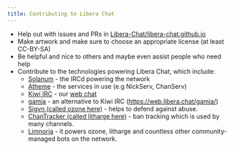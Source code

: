 ```yaml
---
title: Contributing to Libera Chat
---
```


- Help out with issues and PRs in [Libera-Chat/libera-chat.github.io](https://github.com/Libera-Chat/libera-chat.github.io)
- Make artwork and make sure to choose an appropriate license (at least CC-BY-SA)
- Be helpful and nice to others and maybe even assist people who need help
- Contribute to the technologies powering Libera Chat, which include:
  - [Solanum](https://github.com/solanum-ircd/solanum) - the IRCd powering the network
  - [Atheme](https://github.com/atheme/atheme) - the services in use (e.g NickServ, ChanServ)
  - [Kiwi IRC](https://github.com/kiwiirc/kiwiirc/) - our [web chat](https://web.libera.chat)
  - [gamja](https://sr.ht/~emersion/gamja/) - an alternative to Kiwi IRC (https://web.libera.chat/gamja/)
  - [Sigyn (called ozone here)](https://github.com/Libera-Chat/Sigyn) - helps to defend against abuse.
  - [ChanTracker (called litharge here)](https://github.com/ncoevoet/ChanTracker) - ban tracking which is used by many channels.
  - [Limnoria](https://github.com/ProgVal/Limnoria) - it powers ozone, litharge and countless other community-managed bots on the network.
